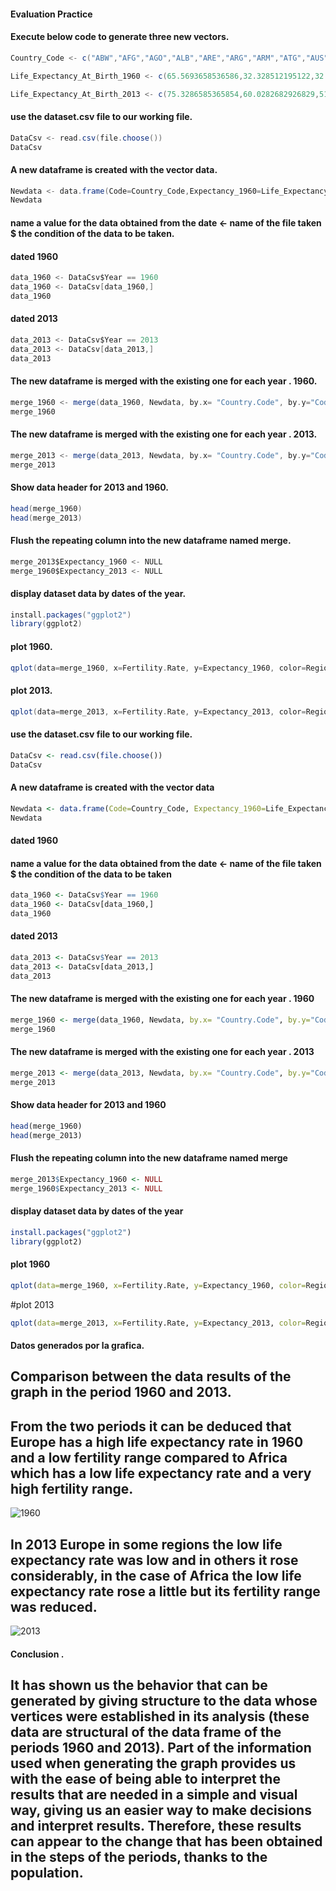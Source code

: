 
#### Evaluation Practice

#### Execute below code to generate three new vectors.
```scala
Country_Code <- c("ABW","AFG","AGO","ALB","ARE","ARG","ARM","ATG","AUS","AUT","AZE","BDI","BEL","BEN","BFA","BGD","BGR","BHR","BHS","BIH","BLR","BLZ","BOL","BRA","BRB","BRN","BTN","BWA","CAF","CAN","CHE","CHL","CHN","CIV","CMR","COG","COL","COM","CPV","CRI","CUB","CYP","CZE","DEU","DJI","DNK","DOM","DZA","ECU","EGY","ERI","ESP","EST","ETH","FIN","FJI","FRA","FSM","GAB","GBR","GEO","GHA","GIN","GMB","GNB","GNQ","GRC","GRD","GTM","GUM","GUY","HKG","HND","HRV","HTI","HUN","IDN","IND","IRL","IRN","IRQ","ISL","ITA","JAM","JOR","JPN","KAZ","KEN","KGZ","KHM","KIR","KOR","KWT","LAO","LBN","LBR","LBY","LCA","LKA","LSO","LTU","LUX","LVA","MAC","MAR","MDA","MDG","MDV","MEX","MKD","MLI","MLT","MMR","MNE","MNG","MOZ","MRT","MUS","MWI","MYS","NAM","NCL","NER","NGA","NIC","NLD","NOR","NPL","NZL","OMN","PAK","PAN","PER","PHL","PNG","POL","PRI","PRT","PRY","PYF","QAT","ROU","RUS","RWA","SAU","SDN","SEN","SGP","SLB","SLE","SLV","SOM","SSD","STP","SUR","SVK","SVN","SWE","SWZ","SYR","TCD","TGO","THA","TJK","TKM","TLS","TON","TTO","TUN","TUR","TZA","UGA","UKR","URY","USA","UZB","VCT","VEN","VIR","VNM","VUT","WSM","YEM","ZAF","COD","ZMB","ZWE")
```
```scala
Life_Expectancy_At_Birth_1960 <- c(65.5693658536586,32.328512195122,32.9848292682927,62.2543658536585,52.2432195121951,65.2155365853659,65.8634634146342,61.7827317073171,70.8170731707317,68.5856097560976,60.836243902439,41.2360487804878,69.7019512195122,37.2782682926829,34.4779024390244,45.8293170731707,69.2475609756098,52.0893658536585,62.7290487804878,60.2762195121951,67.7080975609756,59.9613658536585,42.1183170731707,54.2054634146342,60.7380487804878,62.5003658536585,32.3593658536585,50.5477317073171,36.4826341463415,71.1331707317073,71.3134146341463,57.4582926829268,43.4658048780488,36.8724146341463,41.523756097561,48.5816341463415,56.716756097561,41.4424390243903,48.8564146341463,60.5761951219512,63.9046585365854,69.5939268292683,70.3487804878049,69.3129512195122,44.0212682926829,72.1765853658537,51.8452682926829,46.1351219512195,53.215,48.0137073170732,37.3629024390244,69.1092682926829,67.9059756097561,38.4057073170732,68.819756097561,55.9584878048781,69.8682926829268,57.5865853658537,39.5701219512195,71.1268292682927,63.4318536585366,45.8314634146342,34.8863902439024,32.0422195121951,37.8404390243902,36.7330487804878,68.1639024390244,59.8159268292683,45.5316341463415,61.2263414634146,60.2787317073171,66.9997073170732,46.2883170731707,64.6086585365854,42.1000975609756,68.0031707317073,48.6403170731707,41.1719512195122,69.691756097561,44.945512195122,48.0306829268293,73.4286585365854,69.1239024390244,64.1918292682927,52.6852682926829,67.6660975609756,58.3675853658537,46.3624146341463,56.1280731707317,41.2320243902439,49.2159756097561,53.0013170731707,60.3479512195122,43.2044634146342,63.2801219512195,34.7831707317073,42.6411951219512,57.303756097561,59.7471463414634,46.5107073170732,69.8473170731707,68.4463902439024,69.7868292682927,64.6609268292683,48.4466341463415,61.8127804878049,39.9746829268293,37.2686341463415,57.0656341463415,60.6228048780488,28.2116097560976,67.6017804878049,42.7363902439024,63.7056097560976,48.3688048780488,35.0037073170732,43.4830975609756,58.7452195121951,37.7736341463415,59.4753414634146,46.8803902439024,58.6390243902439,35.5150487804878,37.1829512195122,46.9988292682927,73.3926829268293,73.549756097561,35.1708292682927,71.2365853658537,42.6670731707317,45.2904634146342,60.8817073170732,47.6915853658537,57.8119268292683,38.462243902439,67.6804878048781,68.7196097560976,62.8089268292683,63.7937073170732,56.3570487804878,61.2060731707317,65.6424390243903,66.0552926829268,42.2492926829268,45.6662682926829,48.1876341463415,38.206,65.6598292682927,49.3817073170732,30.3315365853659,49.9479268292683,36.9658780487805,31.6767073170732,50.4513658536585,59.6801219512195,69.9759268292683,68.9780487804878,73.0056097560976,44.2337804878049,52.768243902439,38.0161219512195,40.2728292682927,54.6993170731707,56.1535365853659,54.4586829268293,33.7271219512195,61.3645365853659,62.6575853658537,42.009756097561,45.3844146341463,43.6538780487805,43.9835609756098,68.2995365853659,67.8963902439025,69.7707317073171,58.8855365853659,57.7238780487805,59.2851219512195,63.7302195121951,59.0670243902439,46.4874878048781,49.969512195122,34.3638048780488,49.0362926829268,41.0180487804878,45.1098048780488,51.5424634146342)
```
```scala
Life_Expectancy_At_Birth_2013 <- c(75.3286585365854,60.0282682926829,51.8661707317073,77.537243902439,77.1956341463415,75.9860975609756,74.5613658536585,75.7786585365854,82.1975609756098,80.890243902439,70.6931463414634,56.2516097560976,80.3853658536585,59.3120243902439,58.2406341463415,71.245243902439,74.4658536585366,76.5459512195122,75.0735365853659,76.2769268292683,72.4707317073171,69.9820487804878,67.9134390243903,74.1224390243903,75.3339512195122,78.5466585365854,69.1029268292683,64.3608048780488,49.8798780487805,81.4011219512195,82.7487804878049,81.1979268292683,75.3530243902439,51.2084634146342,55.0418048780488,61.6663902439024,73.8097317073171,62.9321707317073,72.9723658536585,79.2252195121951,79.2563902439025,79.9497804878049,78.2780487804878,81.0439024390244,61.6864634146342,80.3024390243903,73.3199024390244,74.5689512195122,75.648512195122,70.9257804878049,63.1778780487805,82.4268292682927,76.4243902439025,63.4421951219512,80.8317073170732,69.9179268292683,81.9682926829268,68.9733902439024,63.8435853658537,80.9560975609756,74.079512195122,61.1420731707317,58.216487804878,59.9992682926829,54.8384146341464,57.2908292682927,80.6341463414634,73.1935609756098,71.4863902439024,78.872512195122,66.3100243902439,83.8317073170732,72.9428536585366,77.1268292682927,62.4011463414634,75.2682926829268,68.7046097560976,67.6604146341463,81.0439024390244,75.1259756097561,69.4716829268293,83.1170731707317,82.290243902439,73.4689268292683,73.9014146341463,83.3319512195122,70.45,60.9537804878049,70.2024390243902,67.7720487804878,65.7665853658537,81.459756097561,74.462756097561,65.687243902439,80.1288780487805,60.5203902439024,71.6576829268293,74.9127073170732,74.2402926829268,49.3314634146342,74.1634146341464,81.7975609756098,73.9804878048781,80.3391463414634,73.7090487804878,68.811512195122,64.6739024390244,76.6026097560976,76.5326585365854,75.1870487804878,57.5351951219512,80.7463414634146,65.6540975609756,74.7583658536585,69.0618048780488,54.641512195122,62.8027073170732,74.46,61.466,74.567512195122,64.3438780487805,77.1219512195122,60.8281463414634,52.4421463414634,74.514756097561,81.1048780487805,81.4512195121951,69.222,81.4073170731707,76.8410487804878,65.9636829268293,77.4192195121951,74.2838536585366,68.1315609756097,62.4491707317073,76.8487804878049,78.7111951219512,80.3731707317073,72.7991707317073,76.3340731707317,78.4184878048781,74.4634146341463,71.0731707317073,63.3948292682927,74.1776341463415,63.1670487804878,65.878756097561,82.3463414634146,67.7189268292683,50.3631219512195,72.4981463414634,55.0230243902439,55.2209024390244,66.259512195122,70.99,76.2609756097561,80.2780487804878,81.7048780487805,48.9379268292683,74.7157804878049,51.1914878048781,59.1323658536585,74.2469268292683,69.4001707317073,65.4565609756098,67.5223658536585,72.6403414634147,70.3052926829268,73.6463414634147,75.1759512195122,64.2918292682927,57.7676829268293,71.159512195122,76.8361951219512,78.8414634146341,68.2275853658537,72.8108780487805,74.0744146341464,79.6243902439024,75.756487804878,71.669243902439,73.2503902439024,63.583512195122,56.7365853658537,58.2719268292683,59.2373658536585,55.633)
```
#### use the dataset.csv file to our working file.
```scala
DataCsv <- read.csv(file.choose())
DataCsv
```
#### A new dataframe is created with the vector data.
```scala
Newdata <- data.frame(Code=Country_Code,Expectancy_1960=Life_Expectancy_At_Birth_1960, Expectancy_2013=Life_Expectancy_At_Birth_2013)
Newdata
```
#### name a value for the data obtained from the date <- name of the file taken $ the condition of the data to be taken.

#### dated 1960
```scala
data_1960 <- DataCsv$Year == 1960
data_1960 <- DataCsv[data_1960,]
data_1960
```
#### dated 2013
```scala
data_2013 <- DataCsv$Year == 2013
data_2013 <- DataCsv[data_2013,]
data_2013
```
#### The new dataframe is merged with the existing one for each year . 1960.
```scala
merge_1960 <- merge(data_1960, Newdata, by.x= "Country.Code", by.y="Code")
merge_1960
```
#### The new dataframe is merged with the existing one for each year . 2013.
```scala
merge_2013 <- merge(data_2013, Newdata, by.x= "Country.Code", by.y="Code")
merge_2013
```
#### Show data header for 2013 and 1960.
```scala
head(merge_1960)
head(merge_2013)
```
#### Flush the repeating column into the new dataframe named merge.
```scala
merge_2013$Expectancy_1960 <- NULL
merge_1960$Expectancy_2013 <- NULL
```
#### display dataset data by dates of the year.
```scala
install.packages("ggplot2")
library(ggplot2)
```
#### plot 1960.
```scala
qplot(data=merge_1960, x=Fertility.Rate, y=Expectancy_1960, color=Region, size=I(1))
```
#### plot 2013.
```scala
qplot(data=merge_2013, x=Fertility.Rate, y=Expectancy_2013, color=Region, size=I(1))
```
#### use the dataset.csv file to our working file.
```r
DataCsv <- read.csv(file.choose())
DataCsv
```

#### A new dataframe is created with the vector data
```r
Newdata <- data.frame(Code=Country_Code, Expectancy_1960=Life_Expectancy_At_Birth_1960, Expectancy_2013=Life_Expectancy_At_Birth_2013)
Newdata
```

#### dated 1960
#### name a value for the data obtained from the date <- name of the file taken $ the condition of the data to be taken
```r
data_1960 <- DataCsv$Year == 1960
data_1960 <- DataCsv[data_1960,]
data_1960
```

#### dated 2013
```r
data_2013 <- DataCsv$Year == 2013
data_2013 <- DataCsv[data_2013,]
data_2013
```

#### The new dataframe is merged with the existing one for each year . 1960
```r
merge_1960 <- merge(data_1960, Newdata, by.x= "Country.Code", by.y="Code")
merge_1960
```

#### The new dataframe is merged with the existing one for each year . 2013
```r
merge_2013 <- merge(data_2013, Newdata, by.x= "Country.Code", by.y="Code")
merge_2013
```

#### Show data header for 2013 and 1960
```r
head(merge_1960)
head(merge_2013)
```

#### Flush the repeating column into the new dataframe named merge
```r
merge_2013$Expectancy_1960 <- NULL
merge_1960$Expectancy_2013 <- NULL
```

#### display dataset data by dates of the year
```r
install.packages("ggplot2")
library(ggplot2)
```

#### plot 1960
```r
qplot(data=merge_1960, x=Fertility.Rate, y=Expectancy_1960, color=Region, size=I(1))
```
#plot 2013
```r
qplot(data=merge_2013, x=Fertility.Rate, y=Expectancy_2013, color=Region, size=I(1))
```

#### Datos generados por la grafica.

## Comparison between the data results of the graph in the period 1960 and 2013.

## From the two periods it can be deduced that Europe has a high life expectancy rate in 1960 and a low fertility range compared to Africa which has a low life expectancy rate and a very high fertility range.

![1960](https://user-images.githubusercontent.com/60414250/114616636-f3bae180-9c5b-11eb-85c0-e3f589ca1673.png)

## In 2013 Europe in some regions the low life expectancy rate was low and in others it rose considerably, in the case of Africa the low life expectancy rate rose a little but its fertility range was reduced.

![2013](https://user-images.githubusercontent.com/60414250/114616610-ed2c6a00-9c5b-11eb-883b-add5edb72bc4.png)


#### Conclusion .

## It has shown us the behavior that can be generated by giving structure to the data whose vertices were established in its analysis (these data are structural of the data frame of the periods 1960 and 2013). Part of the information used when generating the graph provides us with the ease of being able to interpret the results that are needed in a simple and visual way, giving us an easier way to make decisions and interpret results. Therefore, these results can appear to the change that has been obtained in the steps of the periods, thanks to the population.

